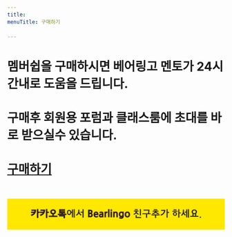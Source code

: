 ```yaml
---
title:
menuTitle: 구매하기

---
```


# 멤버쉽을 구매하시면 베어링고 멘토가 24시간내로 도움을 드립니다.

# 구매후 회원용 포럼과 클래스룸에 초대를 바로 받으실수 있습니다.

# [구매하기](https://app.moonclerk.com/pay/1wtjv3wbeok1)

<br />

[![kktlink](./kktlink.svg)](http://pf.kakao.com/_WTkwC)
